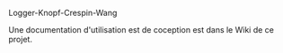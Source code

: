 Logger-Knopf-Crespin-Wang


Une documentation d'utilisation est de coception est dans le Wiki de ce projet.
